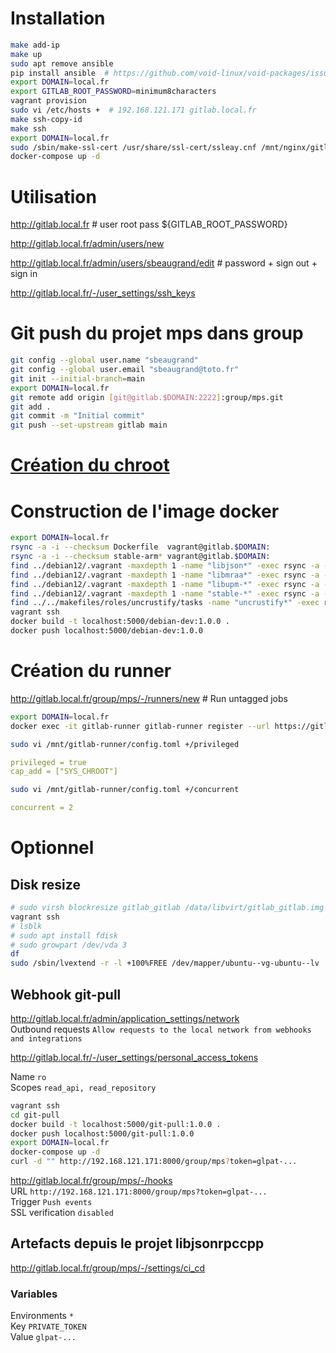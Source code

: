 # Installation
```sh
make add-ip
make up
sudo apt remove ansible
pip install ansible  # https://github.com/void-linux/void-packages/issues/47483
export DOMAIN=local.fr
export GITLAB_ROOT_PASSWORD=minimum8characters
vagrant provision
sudo vi /etc/hosts +  # 192.168.121.171 gitlab.local.fr
make ssh-copy-id
make ssh
export DOMAIN=local.fr
sudo /sbin/make-ssl-cert /usr/share/ssl-cert/ssleay.cnf /mnt/nginx/gitlab.$DOMAIN.crt  # gitlab DNS:gitlab.$DOMAIN
docker-compose up -d
```

# Utilisation
http://gitlab.local.fr  # user root pass ${GITLAB_ROOT_PASSWORD}

http://gitlab.local.fr/admin/users/new

http://gitlab.local.fr/admin/users/sbeaugrand/edit  # password + sign out + sign in

http://gitlab.local.fr/-/user_settings/ssh_keys

# Git push du projet mps dans group
```sh
git config --global user.name "sbeaugrand"
git config --global user.email "sbeaugrand@toto.fr"
git init --initial-branch=main
export DOMAIN=local.fr
git remote add origin [git@gitlab.$DOMAIN:2222]:group/mps.git
git add .
git commit -m "Initial commit"
git push --set-upstream gitlab main
```

# [Création du chroot](../../mps/README.md#create-chroot)

# Construction de l'image docker
```sh
export DOMAIN=local.fr
rsync -a -i --checksum Dockerfile  vagrant@gitlab.$DOMAIN:
rsync -a -i --checksum stable-arm* vagrant@gitlab.$DOMAIN:
find ../debian12/.vagrant -maxdepth 1 -name "libjson*" -exec rsync -a -i --checksum {} vagrant@gitlab.$DOMAIN: \;
find ../debian12/.vagrant -maxdepth 1 -name "libmraa*" -exec rsync -a -i --checksum {} vagrant@gitlab.$DOMAIN: \;
find ../debian12/.vagrant -maxdepth 1 -name "libupm-*" -exec rsync -a -i --checksum {} vagrant@gitlab.$DOMAIN: \;
find ../debian12/.vagrant -maxdepth 1 -name "stable-*" -exec rsync -a -i --checksum {} vagrant@gitlab.$DOMAIN: \;
find ../../makefiles/roles/uncrustify/tasks -name "uncrustify*" -exec rsync -a -i --checksum {} vagrant@gitlab.$DOMAIN: \;
vagrant ssh
docker build -t localhost:5000/debian-dev:1.0.0 .
docker push localhost:5000/debian-dev:1.0.0
```

# Création du runner
http://gitlab.local.fr/group/mps/-/runners/new  # Run untagged jobs
```sh
export DOMAIN=local.fr
docker exec -it gitlab-runner gitlab-runner register --url https://gitlab.$DOMAIN --clone-url https://gitlab.$DOMAIN --executor docker --docker-image "localhost:5000/debian-dev:1.0.0" --token ...
```
```sh
sudo vi /mnt/gitlab-runner/config.toml +/privileged
```
```yml
privileged = true
cap_add = ["SYS_CHROOT"]
```
```sh
sudo vi /mnt/gitlab-runner/config.toml +/concurrent
```
```yml
concurrent = 2
```

# Optionnel

## Disk resize
```sh
# sudo virsh blockresize gitlab_gitlab /data/libvirt/gitlab_gitlab.img 64G
vagrant ssh
# lsblk
# sudo apt install fdisk
# sudo growpart /dev/vda 3
df
sudo /sbin/lvextend -r -l +100%FREE /dev/mapper/ubuntu--vg-ubuntu--lv
```

## Webhook git-pull
http://gitlab.local.fr/admin/application_settings/network<br/>
Outbound requests `Allow requests to the local network from webhooks and integrations`

http://gitlab.local.fr/-/user_settings/personal_access_tokens

Name `ro`<br/>
Scopes `read_api, read_repository`

```sh
vagrant ssh
cd git-pull
docker build -t localhost:5000/git-pull:1.0.0 .
docker push localhost:5000/git-pull:1.0.0
export DOMAIN=local.fr
docker-compose up -d
curl -d "" http://192.168.121.171:8000/group/mps?token=glpat-...
```
http://gitlab.local.fr/group/mps/-/hooks<br/>
URL `http://192.168.121.171:8000/group/mps?token=glpat-...`<br/>
Trigger `Push events`<br/>
SSL verification `disabled`

## Artefacts depuis le projet libjsonrpccpp

http://gitlab.local.fr/group/mps/-/settings/ci_cd

### Variables<br/>
Environments `*`<br/>
Key `PRIVATE_TOKEN`<br/>
Value `glpat-...`
